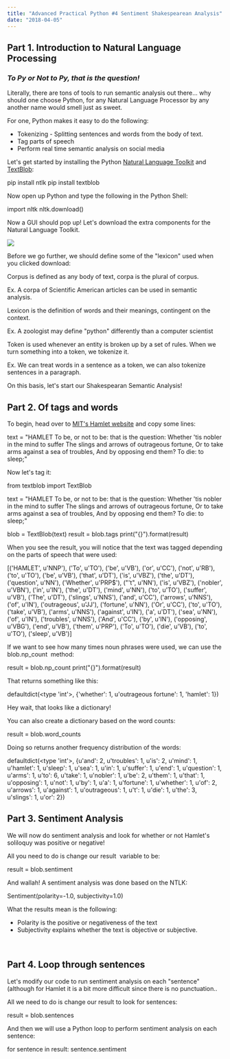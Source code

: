 ```yaml
---
title: "Advanced Practical Python #4 Sentiment Shakespearean Analysis"
date: "2018-04-05"
---
```


## Part 1. Introduction to Natural Language Processing

### _To Py or Not to Py, that is the question!_

Literally, there are tons of tools to run semantic analysis out there... why should one choose Python, for any Natural Language Processor by any another name would smell just as sweet.

For one, Python makes it easy to do the following:

- Tokenizing - Splitting sentences and words from the body of text.
- Tag parts of speech
- Perform real time semantic analysis on social media

Let's get started by installing the Python [Natural Language Toolkit](https://www.nltk.org/) and [TextBlob](http://textblob.readthedocs.io/en/dev/):

pip install ntlk
pip install textblob

Now open up Python and type the following in the Python Shell:

import nltk
nltk.download()

Now a GUI should pop up! Let's download the extra components for the Natural Language Toolkit.

[![](images/2018-04-04-19_59_39-NLTK-Downloader-e1522897227679.png)](https://sandbox.idre.ucla.edu/sandbox/wp-content/uploads/2018/04/2018-04-04-19_59_39-NLTK-Downloader-e1522897227679.png)

Before we go further, we should define some of the "lexicon" used when you clicked download:

Corpus is defined as any body of text, corpa is the plural of corpus.

Ex. A corpa of Scientific American articles can be used in semantic analysis.

Lexicon is the definition of words and their meanings, contingent on the context.

Ex. A zoologist may define "python" differently than a computer scientist

Token is used whenever an entity is broken up by a set of rules. When we turn something into a token, we tokenize it.

Ex. We can treat words in a sentence as a token, we can also tokenize sentences in a paragraph.

On this basis, let's start our Shakespearan Semantic Analysis!

## Part 2. Of tags and words

To begin, head over to [MIT's Hamlet website](http://shakespeare.mit.edu/hamlet/hamlet.3.1.html) and copy some lines:

text = "HAMLET
    To be, or not to be: that is the question:
    Whether 'tis nobler in the mind to suffer
    The slings and arrows of outrageous fortune,
    Or to take arms against a sea of troubles,
    And by opposing end them? To die: to sleep;"

Now let's tag it:

from textblob import TextBlob

text = "HAMLET To be, or not to be: that is the question: Whether 'tis nobler in the mind to suffer The slings and arrows of outrageous fortune, Or to take arms against a sea of troubles, And by opposing end them? To die: to sleep;"

blob = TextBlob(text)
result = blob.tags
print("{}").format(result)

When you see the result, you will notice that the text was tagged depending on the parts of speech that were used:

\[('HAMLET', u'NNP'), ('To', u'TO'), ('be', u'VB'), ('or', u'CC'), ('not', u'RB'), ('to', u'TO'), ('be', u'VB'), ('that', u'DT'), ('is', u'VBZ'),
('the', u'DT'), ('question', u'NN'), ('Whether', u'PRP$'), ("'t", u'NN'), ('is', u'VBZ'), ('nobler', u'VBN'), ('in', u'IN'), ('the', u'DT'), ('mind', u'NN'), ('to', u'TO'), ('suffer', u'VB'), ('The', u'DT'), ('slings', u'NNS'), ('and', u'CC'), ('arrows', u'NNS'), ('of', u'IN'), ('outrageous', u'JJ'), ('fortune', u'NN'), ('Or', u'CC'), ('to', u'TO'), ('take', u'VB'), ('arms', u'NNS'), ('against', u'IN'), ('a', u'DT'), ('sea', u'NN'), ('of', u'IN'), ('troubles', u'NNS'), ('And', u'CC'), ('by', u'IN'), ('opposing', u'VBG'), ('end', u'VB'), ('them', u'PRP'), ('To', u'TO'), ('die', u'VB'), ('to', u'TO'), ('sleep', u'VB')\]

If we want to see how many times noun phrases were used, we can use the blob.np\_count  method:

result = blob.np\_count
print("{}").format(result)

That returns something like this:

defaultdict(<type 'int'>, {'whether': 1, u'outrageous fortune': 1, 'hamlet': 1})

Hey wait, that looks like a dictionary!

You can also create a dictionary based on the word counts:

result = blob.word\_counts

Doing so returns another frequency distribution of the words:

defaultdict(<type 'int'>, {u'and': 2, u'troubles': 1, u'is': 2, u'mind': 1, u'hamlet': 1, u'sleep': 1, u'sea': 1, u'in': 1, u'suffer': 1, u'end': 1, u'question': 1, u'arms': 1, u'to': 6, u'take': 1, u'nobler': 1, u'be': 2, u'them': 1, u'that': 1, u'opposing': 1, u'not': 1, u'by': 1, u'a':
1, u'fortune': 1, u'whether': 1, u'of': 2, u'arrows': 1, u'against': 1, u'outrageous': 1, u't': 1, u'die': 1, u'the': 3, u'slings': 1, u'or': 2})

## Part 3. Sentiment Analysis

We will now do sentiment analysis and look for whether or not Hamlet's soliloquy was positive or negative!

All you need to do is change our result  variable to be:

result = blob.sentiment

And wallah! A sentiment analysis was done based on the NTLK:

Sentiment(polarity=-1.0, subjectivity=1.0)

What the results mean is the following:

- Polarity is the positive or negativeness of the text
- Subjectivity explains whether the text is objective or subjective.

 

## Part 4. Loop through sentences

Let's modify our code to run sentiment analysis on each "sentence" (although for Hamlet it is a bit more difficult since there is no punctuation..

All we need to do is change our result to look for sentences:

result = blob.sentences

And then we will use a Python loop to perform sentiment analysis on each sentence:

for sentence in result:
    sentence.sentiment
